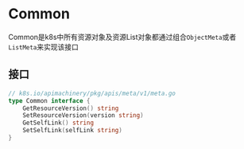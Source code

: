 # Common
Common是k8s中所有资源对象及资源List对象都通过组合`ObjectMeta`或者`ListMeta`来实现该接口

## 接口
```go
// k8s.io/apimachinery/pkg/apis/meta/v1/meta.go
type Common interface {
	GetResourceVersion() string
	SetResourceVersion(version string)
	GetSelfLink() string
	SetSelfLink(selfLink string)
}
```